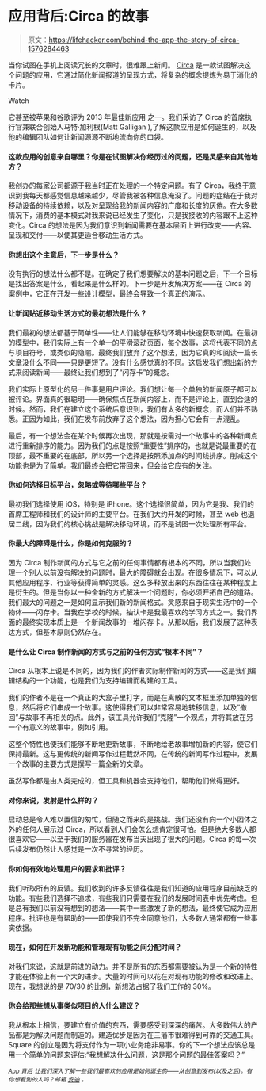 # 应用背后:Circa 的故事

> 原文：<https://lifehacker.com/behind-the-app-the-story-of-circa-1576284463>

当你试图在手机上阅读冗长的文章时，很难跟上新闻。 [Circa](https://lifehacker.com/circa-news-dishes-out-bite-sized-news-bits-to-keep-you-1462978418) 是一款试图解决这个问题的应用，它通过简化新闻报道的呈现方式，将复杂的概念提炼为易于消化的卡片。

Watch

它甚至被苹果和谷歌评为 2013 年最佳新应用 之一。我们采访了 Circa 的首席执行官兼联合创始人马特·加利根(Matt Galligan ),了解这款应用是如何诞生的，以及他的编辑团队如何让新闻源源不断地流向你的口袋。

#### 这款应用的创意来自哪里？你是在试图解决你经历过的问题，还是灵感来自其他地方？

我创办的每家公司都源于我当时正在处理的一个特定问题。有了 Circa，我终于意识到我每天都感觉信息越来越少，尽管我被各种信息淹没了。问题的症结在于我对移动设备的持续依赖，以及对呈现给我的新闻内容的广度和长度的厌倦。在大多数情况下，消费的基本模式对我来说已经发生了变化，只是我接收的内容跟不上这种变化。Circa 的想法是因为我们意识到新闻需要在基本层面上进行改变——内容、呈现和交付——以使其更适合移动生活方式。

#### 你想出这个主意后，下一步是什么？

没有执行的想法什么都不是。在确定了我们想要解决的基本问题之后，下一个目标是找出答案是什么，看起来是什么样的。下一步是开发解决方案——在 Circa 的案例中，它正在开发一些设计模型，最终会导致一个真正的演示。

#### 让新闻贴近移动生活方式的最初想法是什么？

我们最初的想法都基于简单性——让人们能够在移动环境中快速获取新闻。在最初的模型中，我们实际上有一个单一的平滑滚动页面，每个故事，这将代表不同的点与项目符号，或类似的隐喻。最终我们放弃了这个想法，因为它真的和阅读一篇长文章没什么不同——只是更短了。没有什么感觉真的不同。这启发我们想出新的方式来阅读新闻——最终让我们想到了“闪存卡”的概念。

我们实际上原型化的另一件事是用户评论。我们想让每一个单独的新闻原子都可以被评论。界面真的很聪明——确保焦点在新闻内容上，而不是评论上，直到合适的时候。然而，我们在建立这个系统后意识到，我们有太多的新概念，而人们并不熟悉。正因为如此，我们在发布前放弃了这个想法，因为担心它会有一点混乱。

最后，有一个想法会在某个时候再次出现，那就是按需对一个故事中的各种新闻点进行重新排序的能力。因为我们的点是按照“重要性”排序的，也就是说最重要的在顶部，最不重要的在底部，所以另一个选择是按照添加点的时间线排序。削减这个功能也是为了简单。我们最终会把它带回来，但会给它应有的关注。

#### 你如何选择目标平台，忽略或等待哪些平台？

最初我们选择使用 iOS，特别是 iPhone。这个选择很简单，因为它是我、我们的首席工程师和我们的设计师的主要平台。在我们大约开发的时候，甚至 web 也退居二线，因为我们的核心挑战是解决移动环境，而不是试图一次处理所有平台。

#### 你最大的障碍是什么，你是如何克服的？

因为 Circa 制作新闻的方式与它之前的任何事情都有根本的不同，所以当我们处理一个别人以前没有解决的问题时，最大的障碍就会出现。在很多情况下，可以从其他应用程序、行业等获得简单的灵感。这么多释放出来的东西往往在某种程度上是衍生的。但是当你以一种全新的方式解决一个问题时，你必须开拓自己的道路。我们最大的问题之一是如何显示我们新的新闻格式。灵感来自于现实生活中的一个物体——闪存卡。当我在学校的时候，抽认卡是我最喜欢的学习方式之一。我们界面的最终实现本质上是一个新闻故事的一堆闪存卡。从那以后，我们发展了这种表达方式，但基本原则仍然存在。

#### 是什么让 Circa 制作新闻的方式与之前的任何方式“根本不同”？

Circa 从根本上说是不同的，因为我们的作者实际制作新闻的方式——这是我们编辑结构的一个功能，也是我们为支持编辑而构建的工具。

我们的作者不是在一个真正的大盒子里打字，而是在离散的文本框里添加单独的信息，然后将它们串成一个故事。这使得我们可以非常容易地转移信息，以及“撤回”与故事不再相关的点。此外，该工具允许我们“克隆”一个观点，并将其放在另一个有意义的故事中，例如引用。

这整个特性也使我们能够不断地更新故事，不断地给老故事增加新的内容，使它们保持最新。这与更传统的新闻写作过程截然不同，在传统的新闻写作过程中，发展一个故事的主要方式是撰写一篇全新的文章。

虽然写作都是由人类完成的，但工具和机器会支持他们，帮助他们做得更好。

#### 对你来说，发射是什么样的？

启动总是令人难以置信的匆忙，但随之而来的是挑战。我们还没有向一个小团体之外的任何人展示过 Circa，所以看到人们会怎么想肯定很可怕。但是绝大多数人都很喜欢它——以至于我们的服务器在发布当天出现了很大的问题。Circa 的每一次后续发布仍然让人感觉是一次不寻常的经历。

#### 你如何有效地处理用户的要求和批评？

我们听取所有的反馈。我们收到的许多反馈往往是我们知道的应用程序目前缺乏的功能。有些我们选择不追求，有些我们只需要在我们的发展时间表中优先考虑。但是总有我们以前没有想到的想法——其中一些激发了新的想法，最终使它成为应用程序。批评也是有帮助的——即使我们不完全同意他们，大多数人通常都有一些事实依据。

#### 现在，如何在开发新功能和管理现有功能之间分配时间？

对我们来说，这就是前进的动力。并不是所有的东西都需要被认为是一个新的特性才能在体验上有一个大的进步。大量的时间可以花在对现有功能的修改和改进上。现在，我想说的是 70/30 的比例，新想法占据了我们工作的 30%。

#### 你会给那些想从事类似项目的人什么建议？

我从根本上相信，要建立有价值的东西，需要感受到深深的痛苦。大多数伟大的产品都是为解决问题而制造的。建造优步是因为在三藩市很难得到可靠的交通工具。Square 的创立是因为将支付作为一项小业务绝非易事。你的下一个想法应该总是用一个简单的问题来评估:“我想解决什么问题，这是那个问题的最佳答案吗？”

<small></small>*[<small>*App 背后*</small>](http://lifehacker.com/behindtheapp) <small>*让我们深入了解一些我们最喜欢的应用是如何诞生的——从创意到发布(以及之后)。有你想看到的人吗？邮箱*</small> [<small>*安迪*</small>](mailto:andy@lifehacker.com) <small>*。*</small>*